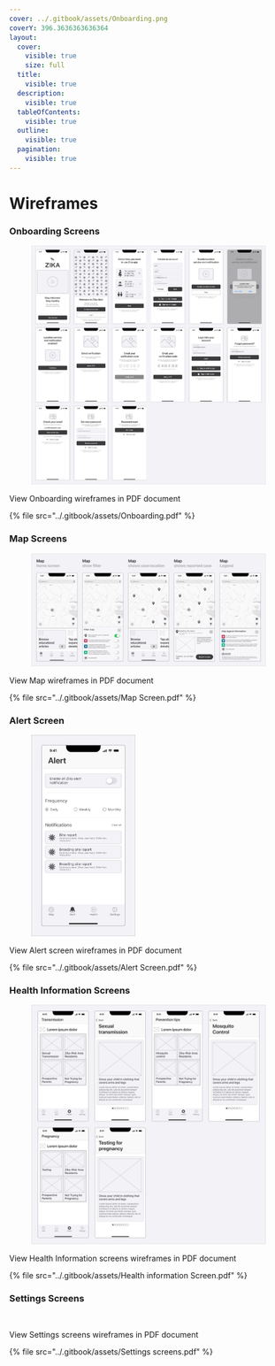 ```yaml
---
cover: ../.gitbook/assets/Onboarding.png
coverY: 396.3636363636364
layout:
  cover:
    visible: true
    size: full
  title:
    visible: true
  description:
    visible: true
  tableOfContents:
    visible: true
  outline:
    visible: true
  pagination:
    visible: true
---
```


# Wireframes



### Onboarding Screens

<div data-full-width="true">

<figure><img src="../.gitbook/assets/Onboarding.png" alt="Zika alert app onboarding wireframe screens"><figcaption></figcaption></figure>

</div>

View Onboarding wireframes in PDF document

{% file src="../.gitbook/assets/Onboarding.pdf" %}

### Map Screens

<div data-full-width="true">

<figure><img src="../.gitbook/assets/Map Screen.png" alt="Zika alert app map wireframe screens"><figcaption></figcaption></figure>

</div>

View Map wireframes in PDF document

{% file src="../.gitbook/assets/Map Screen.pdf" %}

### Alert Screen

<div align="left">

<figure><img src="../.gitbook/assets/Alert Screen.png" alt="" width="188"><figcaption></figcaption></figure>

</div>

View Alert screen wireframes in PDF document

{% file src="../.gitbook/assets/Alert Screen.pdf" %}



### Health Information Screens

<div data-full-width="true">

<figure><img src="../.gitbook/assets/Health information Screen.png" alt=""><figcaption></figcaption></figure>

</div>

View Health Information screens wireframes in PDF document

{% file src="../.gitbook/assets/Health information Screen.pdf" %}



### Settings Screens

<div data-full-width="true">

<figure><img src="../.gitbook/assets/Settings screens (1).pdf" alt=""><figcaption></figcaption></figure>

</div>

View Settings screens wireframes in PDF document



{% file src="../.gitbook/assets/Settings screens.pdf" %}
